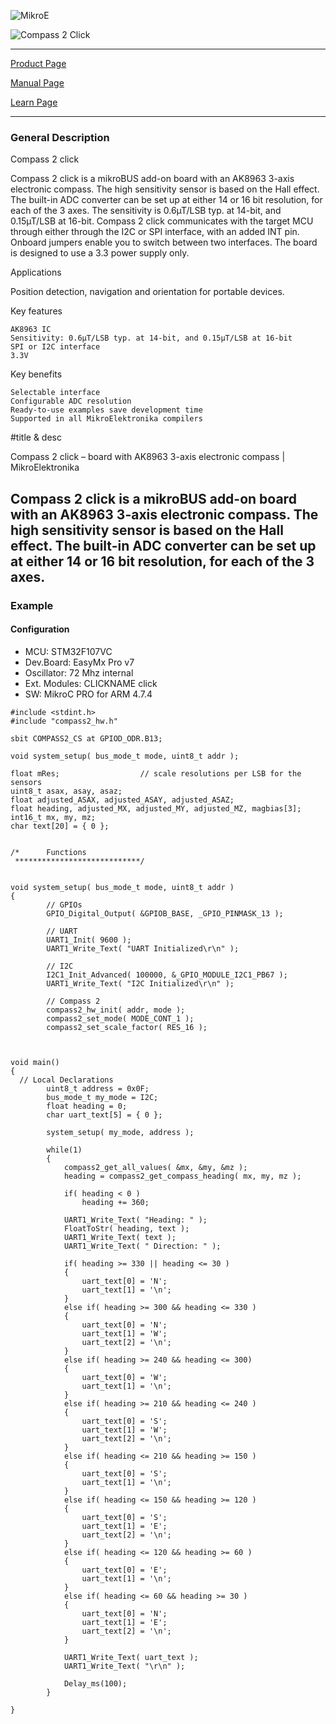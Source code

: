 ![MikroE](http://www.mikroe.com/img/designs/beta/logo_small.png)

![Compass 2 Click](http://cdn.mikroe.com/img/banners/news/2016/05/compass-2-click-banner-news.png)

---
[Product Page](http://www.mikroe.com/click/compass-2/)

[Manual Page](http://docs.mikroe.com/Compass_2_Click)

[Learn Page](http://learn.mikroe.com/this-nand-nor-that-nand/)

---

### General Description

Compass 2 click

Compass 2 click is a mikroBUS add-on board with an AK8963 3-axis electronic compass. The high sensitivity sensor is based on the Hall effect. The built-in ADC converter can be set up at either 14 or 16 bit resolution, for each of the 3 axes. The sensitivity is 0.6µT/LSB typ. at 14-bit, and 0.15µT/LSB at 16-bit. Compass 2 click communicates with the target MCU through either through the I2C or SPI interface, with an added INT pin. Onboard jumpers enable you to switch between two interfaces. The board is designed to use a 3.3 power supply only.

Applications

Position detection, navigation and orientation for portable devices.

Key features

    AK8963 IC
    Sensitivity: 0.6µT/LSB typ. at 14-bit, and 0.15µT/LSB at 16-bit
    SPI or I2C interface
    3.3V

Key benefits

    Selectable interface
    Configurable ADC resolution
    Ready-to-use examples save development time
    Supported in all MikroElektronika compilers

#title & desc

Compass 2 click – board with AK8963 3-axis electronic compass | MikroElektronika

Compass 2 click is a mikroBUS add-on board with an AK8963 3-axis electronic compass. The high sensitivity sensor is based on the Hall effect. The built-in ADC converter can be set up at either 14 or 16 bit resolution, for each of the 3 axes.
---

### Example

#### Configuration
* MCU:             STM32F107VC
* Dev.Board:       EasyMx Pro v7
* Oscillator:      72 Mhz internal
* Ext. Modules:    CLICKNAME click
* SW:              MikroC PRO for ARM 4.7.4

```
#include <stdint.h>
#include "compass2_hw.h"

sbit COMPASS2_CS at GPIOD_ODR.B13;

void system_setup( bus_mode_t mode, uint8_t addr );

float mRes;                  // scale resolutions per LSB for the sensors
uint8_t asax, asay, asaz;
float adjusted_ASAX, adjusted_ASAY, adjusted_ASAZ;
float heading, adjusted_MX, adjusted_MY, adjusted_MZ, magbias[3];
int16_t mx, my, mz;
char text[20] = { 0 };


/*      Functions
 ****************************/


void system_setup( bus_mode_t mode, uint8_t addr )
{
        // GPIOs
        GPIO_Digital_Output( &GPIOB_BASE, _GPIO_PINMASK_13 );

        // UART
        UART1_Init( 9600 );
        UART1_Write_Text( "UART Initialized\r\n" );

        // I2C
        I2C1_Init_Advanced( 100000, &_GPIO_MODULE_I2C1_PB67 );
        UART1_Write_Text( "I2C Initialized\r\n" );

        // Compass 2
        compass2_hw_init( addr, mode );
        compass2_set_mode( MODE_CONT_1 );
        compass2_set_scale_factor( RES_16 );


```

```

void main()
{
  // Local Declarations
        uint8_t address = 0x0F;
        bus_mode_t my_mode = I2C;
        float heading = 0;
        char uart_text[5] = { 0 };

        system_setup( my_mode, address );

        while(1)
        {
            compass2_get_all_values( &mx, &my, &mz );
            heading = compass2_get_compass_heading( mx, my, mz );

            if( heading < 0 )
                heading += 360;

            UART1_Write_Text( "Heading: " );
            FloatToStr( heading, text );
            UART1_Write_Text( text );
            UART1_Write_Text( " Direction: " );

            if( heading >= 330 || heading <= 30 )
            {
                uart_text[0] = 'N';
                uart_text[1] = '\n';
            }
            else if( heading >= 300 && heading <= 330 )
            {
                uart_text[0] = 'N';
                uart_text[1] = 'W';
                uart_text[2] = '\n';
            }
            else if( heading >= 240 && heading <= 300)
            {
                uart_text[0] = 'W';
                uart_text[1] = '\n';
            }
            else if( heading >= 210 && heading <= 240 )
            {
                uart_text[0] = 'S';
                uart_text[1] = 'W';
                uart_text[2] = '\n';
            }
            else if( heading <= 210 && heading >= 150 )
            {
                uart_text[0] = 'S';
                uart_text[1] = '\n';
            }
            else if( heading <= 150 && heading >= 120 )
            {
                uart_text[0] = 'S';
                uart_text[1] = 'E';
                uart_text[2] = '\n';
            }
            else if( heading <= 120 && heading >= 60 )
            {
                uart_text[0] = 'E';
                uart_text[1] = '\n';
            }
            else if( heading <= 60 && heading >= 30 )
            {
                uart_text[0] = 'N';
                uart_text[1] = 'E';
                uart_text[2] = '\n';
            }

            UART1_Write_Text( uart_text );
            UART1_Write_Text( "\r\n" );

            Delay_ms(100);
        }

}
```